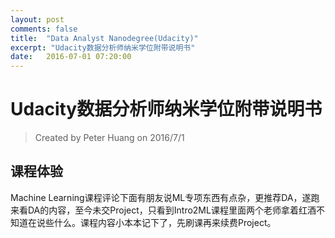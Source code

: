 ```yaml
---
layout: post
comments: false
title:  "Data Analyst Nanodegree(Udacity)"
excerpt: "Udacity数据分析师纳米学位附带说明书"
date:   2016-07-01 07:20:00
---
```


# Udacity数据分析师纳米学位附带说明书
> Created by Peter Huang on 2016/7/1

## 课程体验
Machine Learning课程评论下面有朋友说ML专项东西有点杂，更推荐DA，遂跑来看DA的内容，至今未交Project，只看到Intro2ML课程里面两个老师拿着红酒不知道在说些什么。课程内容小本本记下了，先刷课再来续费Project。